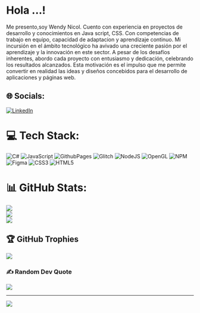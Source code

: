 # Hola ...!
Me presento,soy  Wendy Nicol.
Cuento con experiencia en proyectos de desarrollo y  conocimientos en Java script, CSS. Con competencias de trabajo en equipo, capacidad de adaptacion y aprendizaje continuo.
Mi incursión en el ámbito tecnológico ha avivado una creciente pasión por el aprendizaje y la innovación en este sector. A pesar de los desafíos inherentes, abordo cada proyecto con entusiasmo y dedicación, celebrando los resultados alcanzados. Esta motivación es el impulso que me permite convertir en realidad las ideas y diseños concebidos para el desarrollo de aplicaciones y páginas web.

## 🌐 Socials:
[![LinkedIn](https://img.shields.io/badge/LinkedIn-%230077B5.svg?logo=linkedin&logoColor=white)](https://linkedin.com/in/https://www.linkedin.com/in/wendy-nicol-perez-sandoval-7728682ab/) 

# 💻 Tech Stack:
![C#](https://img.shields.io/badge/c%23-%23239120.svg?style=for-the-badge&logo=csharp&logoColor=white) ![JavaScript](https://img.shields.io/badge/javascript-%23323330.svg?style=for-the-badge&logo=javascript&logoColor=%23F7DF1E) ![GithubPages](https://img.shields.io/badge/github%20pages-121013?style=for-the-badge&logo=github&logoColor=white) ![Glitch](https://img.shields.io/badge/glitch-%233333FF.svg?style=for-the-badge&logo=glitch&logoColor=white) ![NodeJS](https://img.shields.io/badge/node.js-6DA55F?style=for-the-badge&logo=node.js&logoColor=white) ![OpenGL](https://img.shields.io/badge/OpenGL-%23FFFFFF.svg?style=for-the-badge&logo=opengl) ![NPM](https://img.shields.io/badge/NPM-%23CB3837.svg?style=for-the-badge&logo=npm&logoColor=white) ![Figma](https://img.shields.io/badge/figma-%23F24E1E.svg?style=for-the-badge&logo=figma&logoColor=white) ![CSS3](https://img.shields.io/badge/css3-%231572B6.svg?style=for-the-badge&logo=css3&logoColor=white) ![HTML5](https://img.shields.io/badge/html5-%23E34F26.svg?style=for-the-badge&logo=html5&logoColor=white)
# 📊 GitHub Stats:
![](https://github-readme-stats.vercel.app/api?username=Nikol-0207&theme=dark&hide_border=false&include_all_commits=true&count_private=true)<br/>
![](https://github-readme-streak-stats.herokuapp.com/?user=Nikol-0207&theme=dark&hide_border=false)<br/>
![](https://github-readme-stats.vercel.app/api/top-langs/?username=Nikol-0207&theme=dark&hide_border=false&include_all_commits=true&count_private=true&layout=compact)

## 🏆 GitHub Trophies
![](https://github-profile-trophy.vercel.app/?username=Nikol-0207&theme=onedark&no-frame=false&no-bg=false&margin-w=4)

### ✍️ Random Dev Quote
![](https://quotes-github-readme.vercel.app/api?type=horizontal&theme=radical)


---
[![](https://visitcount.itsvg.in/api?id=Nikol-0207&icon=9&color=0)](https://visitcount.itsvg.in)

<!-- Proudly created with GPRM ( https://gprm.itsvg.in ) -->
